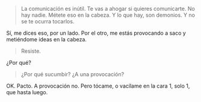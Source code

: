 > La comunicación es inútil. Te vas a ahogar si quieres comunicarte. No hay nadie. Métete eso en la cabeza. Y lo que hay, son demonios. Y no se te ocurra tocarlos.

Sí, me dices eso, por un lado. Por el otro, me estás provocando a saco y metiéndome ideas en la cabeza.

> Resiste.

¿Por qué?

> ¿Por qué sucumbir? ¿A una provocación?

OK. Pacto. A provocación no. Pero tócame, o vacílame en la cara 1, solo 1, que hasta luego.

